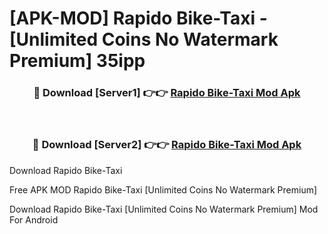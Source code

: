 # [APK-MOD] Rapido  Bike-Taxi - [Unlimited Coins No Watermark Premium] 35ipp



<div align="center">
<h3>🔴 Download [Server1] 👉👉 <a href="https://momento.my/?title=Rapido__Bike-Taxi">Rapido  Bike-Taxi Mod Apk</a></h3><br>

<h3>🔴 Download [Server2] 👉👉 <a href="https://momento.my/?title=Rapido__Bike-Taxi">Rapido  Bike-Taxi Mod Apk</a></h3>
</div>



Download Rapido  Bike-Taxi 

Free APK MOD Rapido  Bike-Taxi [Unlimited Coins No Watermark Premium]

Download Rapido  Bike-Taxi [Unlimited Coins No Watermark Premium] Mod For Android
